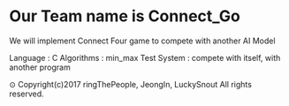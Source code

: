 # Our Team name is Connect_Go
We will implement Connect Four game to compete with another AI Model

Language : C
Algorithms : min_max
Test System : compete with itself, with another program

⊙ Copyright(c)2017 ringThePeople, JeongIn, LuckySnout All rights reserved. 
